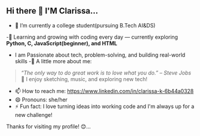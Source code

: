 ## Hi there 👋 I'M Clarissa...


- 🔭 I’m currently a college student(pursuing B.Tech AI&DS)

-🌱 Learning and growing with coding every day — currently exploring **Python, C, JavaScript(beginner), and HTML** 
-    I am Passionate about tech, problem-solving, and building real-world skills
-💬 A little more about me:
> *“The only way to do great work is to love what you do.” – Steve Jobs*  
🎨 I enjoy sketching, music, and exploring new tech! 
- 📫 How to reach me: https://www.linkedin.com/in/clarissa-k-6b44a0328
- 😄 Pronouns: she/her
- ⚡ Fun fact:  I love turning ideas into working code and I'm always up for a new challenge!

Thanks for visiting my profile! 😊...
